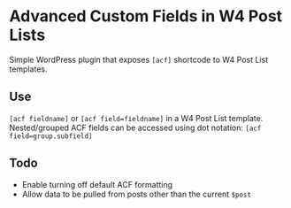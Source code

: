 Advanced Custom Fields in W4 Post Lists
===

Simple WordPress plugin that exposes `[acf]` shortcode to W4 Post List templates.

Use
---

`[acf fieldname]` or `[acf field=fieldname]` in a W4 Post List template.
Nested/grouped ACF fields can be accessed using dot notation: `[acf field=group.subfield]`

Todo
---

- Enable turning off default ACF formatting
- Allow data to be pulled from posts other than the current `$post`
